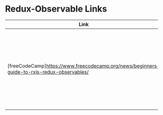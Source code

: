 # Redux-Observable Links

| Link                                                                                       | Synopsis                                                                                                        |
| ------------------------------------------------------------------------------------------ | --------------------------------------------------------------------------------------------------------------- |
| [freeCodeCamp]https://www.freecodecamp.org/news/beginners-guide-to-rxjs-redux-observables/ | Covers the basics of RxJS, setup R-O and some practical use-cases with code examples (compares Thunks to Epics) |
